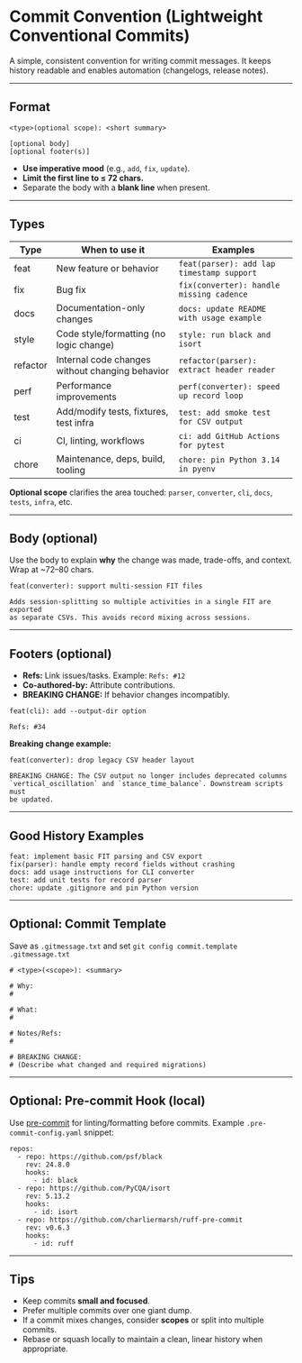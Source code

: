 # Commit Convention (Lightweight Conventional Commits)

A simple, consistent convention for writing commit messages. It keeps history readable and enables automation (changelogs, release notes).

---

## Format

```
<type>(optional scope): <short summary>

[optional body]
[optional footer(s)]
```

- **Use imperative mood** (e.g., `add`, `fix`, `update`).
- **Limit the first line to ≤ 72 chars.**
- Separate the body with a **blank line** when present.

---

## Types

| Type     | When to use it                                              | Examples |
|----------|--------------------------------------------------------------|----------|
| feat     | New feature or behavior                                      | `feat(parser): add lap timestamp support` |
| fix      | Bug fix                                                      | `fix(converter): handle missing cadence` |
| docs     | Documentation-only changes                                   | `docs: update README with usage example` |
| style    | Code style/formatting (no logic change)                      | `style: run black and isort` |
| refactor | Internal code changes without changing behavior              | `refactor(parser): extract header reader` |
| perf     | Performance improvements                                     | `perf(converter): speed up record loop` |
| test     | Add/modify tests, fixtures, test infra                       | `test: add smoke test for CSV output` |
| ci       | CI, linting, workflows                                       | `ci: add GitHub Actions for pytest` |
| chore    | Maintenance, deps, build, tooling                            | `chore: pin Python 3.14 in pyenv` |

**Optional scope** clarifies the area touched: `parser`, `converter`, `cli`, `docs`, `tests`, `infra`, etc.

---

## Body (optional)

Use the body to explain **why** the change was made, trade-offs, and context. Wrap at ~72–80 chars.

```
feat(converter): support multi-session FIT files

Adds session-splitting so multiple activities in a single FIT are exported
as separate CSVs. This avoids record mixing across sessions.
```

---

## Footers (optional)

- **Refs:** Link issues/tasks. Example: `Refs: #12`
- **Co-authored-by:** Attribute contributions.
- **BREAKING CHANGE:** If behavior changes incompatibly.

```
feat(cli): add --output-dir option

Refs: #34
```

**Breaking change example:**

```
feat(converter): drop legacy CSV header layout

BREAKING CHANGE: The CSV output no longer includes deprecated columns
`vertical_oscillation` and `stance_time_balance`. Downstream scripts must
be updated.
```

---

## Good History Examples

```
feat: implement basic FIT parsing and CSV export
fix(parser): handle empty record fields without crashing
docs: add usage instructions for CLI converter
test: add unit tests for record parser
chore: update .gitignore and pin Python version
```

---

## Optional: Commit Template

Save as `.gitmessage.txt` and set `git config commit.template .gitmessage.txt`

```
# <type>(<scope>): <summary>

# Why:
#

# What:
#

# Notes/Refs:
#

# BREAKING CHANGE:
# (Describe what changed and required migrations)
```

---

## Optional: Pre-commit Hook (local)

Use [pre-commit](https://pre-commit.com/) for linting/formatting before commits. Example `.pre-commit-config.yaml` snippet:

```
repos:
  - repo: https://github.com/psf/black
    rev: 24.8.0
    hooks:
      - id: black
  - repo: https://github.com/PyCQA/isort
    rev: 5.13.2
    hooks:
      - id: isort
  - repo: https://github.com/charliermarsh/ruff-pre-commit
    rev: v0.6.3
    hooks:
      - id: ruff
```

---

## Tips

- Keep commits **small and focused**.
- Prefer multiple commits over one giant dump.
- If a commit mixes changes, consider **scopes** or split into multiple commits.
- Rebase or squash locally to maintain a clean, linear history when appropriate.
